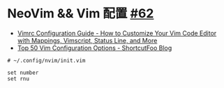 # NeoVim && Vim 配置 [#62](https://github.com/vhxubo/blog/issues/62)

- [Vimrc Configuration Guide - How to Customize Your Vim Code Editor with Mappings, Vimscript, Status Line, and More](https://www.freecodecamp.org/news/vimrc-configuration-guide-customize-your-vim-editor/)
- [Top 50 Vim Configuration Options - ShortcutFoo Blog](https://www.shortcutfoo.com/blog/top-50-vim-configuration-options/)

```
# ~/.config/nvim/init.vim

set number
set rnu

```